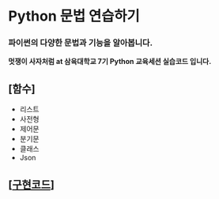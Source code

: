 # Python 문법 연습하기
### 파이썬의 다양한 문법과 기능을 알아봅니다.

**멋쟁이 사자처럼 at 삼육대학교 7기 Python 교육세션 실습코드 입니다.**

## [함수]

- 리스트
- 사전형
- 제어문
- 분기문
- 클래스
- Json

## [[구현코드]('./exam')]